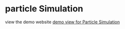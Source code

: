 # particle Simulation
view the demo website
[demo view for Particle Simulation](https://particle-simulation.netlify.app/)
